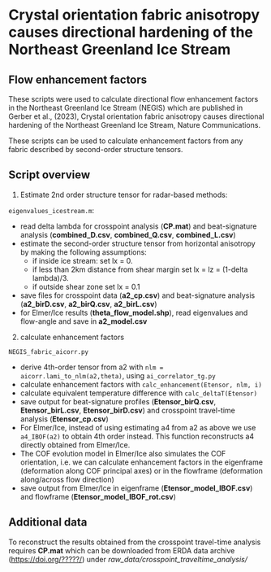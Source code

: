 # Crystal orientation fabric anisotropy causes directional hardening of the Northeast Greenland Ice Stream
## Flow enhancement factors

These scripts were used to calculate directional flow enhancement factors in the Northeast Greenland Ice Stream (NEGIS) which are published in Gerber et al., (2023), Crystal orientation fabric anisotropy causes directional hardening of the Northeast Greenland Ice Stream, Nature Communications.

These scripts can be used to calculate enhancement factors from any fabric described by second-order structure tensors.

## Script overview 

1) Estimate 2nd order structure tensor for radar-based methods:

`eigenvalues_icestream.m`:
- read delta lambda for crosspoint analysis (**CP.mat**) and beat-signature analysis (**combined_D.csv**, **combined_Q.csv**, **combined_L.csv**)
- estimate the second-order structure tensor from horizontal anisotropy by making the following assumptions:
  - if inside ice stream: set lx = 0.
  - if less than 2km distance from shear margin set lx = lz = (1-delta lambda)/3.
  - if outside shear zone set lx = 0.1
- save files for crosspoint data (**a2_cp.csv**) and beat-signature analysis (**a2_birD.csv**, **a2_birQ.csv**, **a2_birL.csv**)
- for Elmer/Ice results (**theta_flow_model.shp**), read eigenvalues and flow-angle and save in **a2_model.csv**

2) calculate enhancement factors

`NEGIS_fabric_aicorr.py`
- derive 4th-order tensor from a2 with `nlm = aicorr.lami_to_nlm(a2,theta)`, using `ai_correlator_tg.py`
- calculate enhancement factors with `calc_enhancement(Etensor, nlm, i)`
- calculate equivalent temperature difference with `calc_deltaT(Etensor)`
- save output for beat-signature profiles (**Etensor_birQ.csv**, **Etensor_birL.csv**, **Etensor_birD.csv**) and crosspoint travel-time analysis (**Etensor_cp.csv**)
- For Elmer/Ice, instead of using estimating a4 from a2 as above we use `a4_IBOF(a2)` to obtain 4th order instead. This function reconstructs a4 directly obtained from Elmer/Ice.
- The COF evolution model in Elmer/Ice also simulates the COF orientation, i.e. we can calculate enhancement factors in the eigenframe (deformation along COF principal axes) or in the flowframe (deformation along/across flow direction)
- save output from Elmer/Ice in eigenframe (**Etensor_model_IBOF.csv**) and flowframe (**Etensor_model_IBOF_rot.csv**)

## Additional data

To reconstruct the results obtained from the crosspoint travel-time analysis requires **CP.mat** which can be downloaded from ERDA data archive (https://doi.org/?????/) under *raw_data/crosspoint_traveltime_analysis/*

